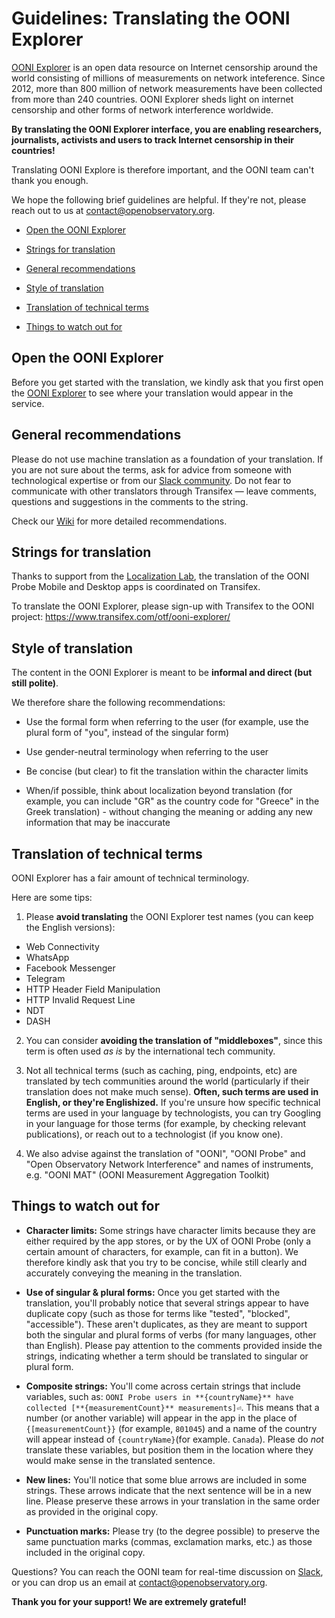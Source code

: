 # Guidelines: Translating the OONI Explorer

[OONI Explorer](https://explorer.ooni.org/) is an open data resource on Internet censorship around the world consisting of millions of measurements on network inteference. Since 2012, more than 800 million of network measurements have been collected from more than 240 countries. OONI Explorer sheds light on internet censorship and other forms of network interference worldwide.

**By translating the OONI Explorer interface, you are enabling researchers, journalists, activists and users to track Internet censorship in their countries!**

Translating OONI Explore is therefore important, and the OONI team can't
thank you enough.

We hope the following brief guidelines are helpful. If they're not, please reach
out to us at contact@openobservatory.org.

* [Open the OONI Explorer](#open-the-ooni-explorer)

* [Strings for translation](#strings-for-translation)

* [General recommendations](#general-recommendations)

* [Style of translation](#style-of-translation)

* [Translation of technical terms](#translation-of-technical-terms)

* [Things to watch out for](#things-to-watch-out-for)


## Open the OONI Explorer

Before you get started with the translation, we kindly ask that you first open the [OONI Explorer](https://explorer.ooni.org/) to see where your translation would appear in the service.

## General recommendations

Please do not use machine translation as a foundation of your translation. If you are not sure about the terms, ask for advice from someone with technological expertise or from our [Slack community](https://slack.openobservatory.org/). Do not fear to communicate with other translators through Transifex — leave comments, questions and suggestions in the comments to the string. 

Check our [Wiki](https://wiki.localizationlab.org/index.php/Translation_and_Review_Guidelines) for more detailed recommendations.

## Strings for translation

Thanks to support from the [Localization Lab](https://www.localizationlab.org/),
the translation of the OONI Probe Mobile and Desktop apps is coordinated on Transifex.

To translate the OONI Explorer, please sign-up with Transifex to the OONI project:
https://www.transifex.com/otf/ooni-explorer/

## Style of translation

The content in the OONI Explorer is meant to be **informal and direct (but still polite)**.

We therefore share the following recommendations:

* Use the formal form when referring to the user (for example, use the plural
form of "you", instead of the singular form)

* Use gender-neutral terminology when referring to the user

* Be concise (but clear) to fit the translation within the character limits

* When/if possible, think about localization beyond translation (for example, you can include "GR"
as the country code for "Greece" in the Greek translation) - without changing
the meaning or adding any new information that may be inaccurate

## Translation of technical terms

OONI Explorer has a fair amount of technical terminology.

Here are some tips:

1. Please **avoid translating** the OONI Explorer test names (you can keep the
English versions):

* Web Connectivity
* WhatsApp
* Facebook Messenger
* Telegram
* HTTP Header Field Manipulation
* HTTP Invalid Request Line
* NDT
* DASH

2. You can consider **avoiding the translation of "middleboxes"**, since this
term is often used *as is* by the international tech community.

3. Not all technical terms (such as caching, ping, endpoints, etc) are
translated by tech communities around the world (particularly if their
translation does not make much sense). **Often, such terms are used in English,
or they're Englishized.** If you're unsure how specific technical terms are used
in your language by technologists, you can try Googling in your language for
those terms (for example, by checking relevant publications), or reach out to a
technologist (if you know one).

4. We also advise against the translation of "OONI", "OONI Probe" and "Open Observatory Network Interference" and names of instruments, e.g. "OONI MAT" (OONI Measurement Aggregation Toolkit)

## Things to watch out for

*  **Character limits:** Some strings have character limits because they are
either required by the app stores, or by the UX of OONI Probe (only a
certain amount of characters, for example, can fit in a button). We
therefore kindly ask that you try to be concise, while still clearly and
accurately conveying the meaning in the translation.

* **Use of singular & plural forms:** Once you get started with the translation,
you'll probably notice that several strings appear to have duplicate copy
(such as those for terms like "tested", "blocked", "accessible"). These
aren't duplicates, as they are meant to support both the singular and plural
forms of verbs (for many languages, other than English). Please pay
attention to the comments provided inside the strings, indicating whether a
term should be translated to singular or plural form.

* **Composite strings:** You'll come across certain strings that include
variables, such as: `OONI Probe users in **{countryName}** have collected [**{measurementCount}** measurements]⏎`. This means that a number (or
another variable) will appear in the app in the place of `{[measurementCount}}` (for
example, `801045`) and a name of the country will appear instead of `{countryName}`(for example. `Canada`). Please do *not* translate these variables, but
position them in the location where they would make sense in the translated sentence.

* **New lines:** You'll notice that some blue arrows are included in some
strings. These arrows indicate that the next sentence will be in a new line.
Please preserve these arrows in your translation in the same order as
provided in the original copy.

* **Punctuation marks:** Please try (to the degree possible) to preserve the
same punctuation marks (commas, exclamation marks, etc.) as those included
in the original copy.



Questions? You can reach the OONI team for real-time discussion on
[Slack](https://slack.openobservatory.org/), or you can drop us an email at
contact@openobservatory.org.

**Thank you for your support! We are extremely grateful!**